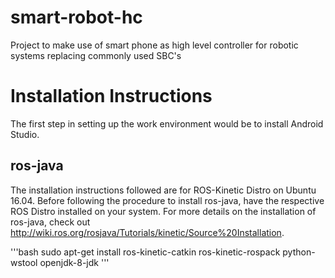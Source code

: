 # smart-robot-hc
Project to make use of smart phone as high level controller for robotic systems replacing commonly used SBC's



# Installation Instructions
The first step in setting up the work environment would be to install Android Studio.

## ros-java 
The installation instructions followed are for ROS-Kinetic Distro on Ubuntu 16.04. Before following the procedure to install ros-java, have the respective ROS Distro installed on your system. For more details on the installation of ros-java, check out http://wiki.ros.org/rosjava/Tutorials/kinetic/Source%20Installation. 

'''bash
sudo apt-get install ros-kinetic-catkin ros-kinetic-rospack python-wstool openjdk-8-jdk
'''
